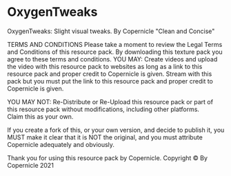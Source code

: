 # OxygenTweaks
OxygenTweaks: Slight visual tweaks. By Copernicle "Clean and Concise"

TERMS AND CONDITIONS
Please take a moment to review the Legal Terms and Conditions of this resource pack.
By downloading this texture pack you agree to these terms and conditions.
YOU MAY:
	Create videos and upload the video with this resource pack to websites as long as a link to this resource pack and proper credit to Copernicle is given.
	Stream with this pack but you must put the link to this resource pack and proper credit to Copernicle is given.

YOU MAY NOT:
	Re-Distribute or Re-Upload this resource pack or part of this resource pack without modifications, including other platforms.    	
	Claim this as your own.

If you create a fork of this, or your own version, and decide to publish it, you MUST make it clear that it is NOT the original, and you must attribute Copernicle adequately and obviously.

Thank you for using this resource pack by Copernicle. 
Copyright © By Copernicle 2021
